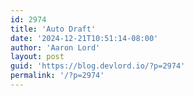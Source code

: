 ```yaml
---
id: 2974
title: 'Auto Draft'
date: '2024-12-21T10:51:14-08:00'
author: 'Aaron Lord'
layout: post
guid: 'https://blog.devlord.io/?p=2974'
permalink: '/?p=2974'
---
```


